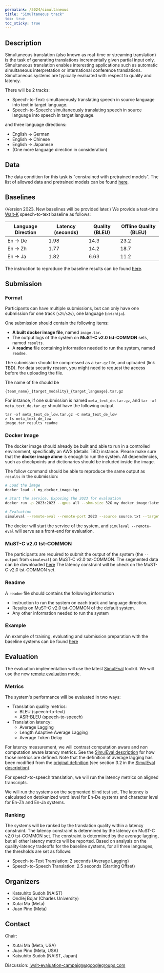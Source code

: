 ```yaml
---
permalink: /2024/simultaneous
title: "Simultaneous track"
toc: true
toc_sticky: true
---
```


<!--
Markdown notes: comments can be formed as in this example;
bulleted lines start with a - ;
if you want to have a line break either put a blank line in between the text or leave two spaces at the end of the line
-->

## Description

Simultaneous translation (also known as real-time or streaming translation) is the task of generating translations incrementally given partial input only.
Simultaneous translation enables interesting applications such as automatic simultaneous interpretation or international conference translations.
Simultaneous systems are typically evaluated with respect to quality and latency.

There will be 2 tracks:

- Speech-to-Text: simultaneously translating speech in source language into text in target language.
- Speech-to-Speech: simultaneously translating speech in source language into speech in target language.

and three language directions:

- English -> German
- English -> Chinese
- English -> Japanese
- (One more language direction in consideration)


## Data

The data condition for this task is "constrained with pretrained models". The list of allowed data and pretrained models can be found [here](https://iwslt.org/2024/offline#training-data-and-data-conditions).


## Baselines

(Version 2023. New baselines will be provided later.)
We provide a test-time [Wait-K](https://aclanthology.org/P19-1289/) speech-to-text baseline as follows:

| Language Direction | Latency (seconds) | Quality (BLEU) | Offline Quality (BLEU) |
| ------------------ | ----------------- | -------------- | ---------------------- |
| En -> De           | 1.98              | 14.3           | 23.2                   |
| En -> Zh           | 1.77              | 14.2           | 18.7                   |
| En -> Ja           | 1.82              | 6.63           | 11.2                   |

The instruction to reproduce the baseline results can be found [here](https://github.com/facebookresearch/fairseq/tree/iwslt2023/examples/simultaneous_translation).


## Submission

### Format

Participants can have multiple submissions,
but can only have one submission for one track (`s2t`/`s2s`), one language (`de`/`zh`/`ja`).

One submission should contain the following items:

- **A built docker image file**, named `image.tar`.
- The output logs of the system on **MuST-C v2.0 tst-COMMON** sets, named `results`.
- A **readme** file containing information needed to run the system, named `readme`.

The submission should be compressed as a `tar.gz` file,
and uploaded (link TBD). For data security reason, you might need to request the access before the uploading the file.

The name of file should be

```
{team_name}_{target_modality}_{target_language}.tar.gz
```

For instance, if one submission is named `meta_text_de.tar.gz`, and `tar -xf meta_text_de.tar.gz` should have the following output

```
tar -xf meta_text_de_low.tar.gz -C meta_text_de_low
> ls meta_text_de_low
image.tar results readme
```

### Docker Image

The docker image should already be built and able to run in a controlled environment, specifically an AWS (details TBD) instance. Please make sure that the **docker image alone** is enough to run the system. All dependencies, such as checkpoints and dictionaries should be included inside the image.

The follow command should be able to reproduce the same output as `results` in the submission:

```bash
# Load the image
docker load -i my_docker_image.tgz

# Start the service. Exposing the 2023 for evaluation
docker run -p 2023:2023 --gpus all --shm-size 32G my_docker_image:latest

# Evaluation
simuleval --remote-eval --remote-port 2023 --source source.txt --target target.txt
```

The docker will start the service of the system, and `simuleval --remote-eval` will serve as a front-end for evaluation.

### MuST-C v2.0 tst-COMMON

The participants are required to submit the output of the system (the `--output` from `simuleval`) on MuST-C v2.0 tst-COMMON.
The segmented data can be downloaded [here](https://dl.fbaipublicfiles.com/simultaneous_translation/iwslt2023/must-c_v2.0_tst-COMMON.tgz)
The latency constraint will be check on the MuST-C v2.0 tst-COMMON set.

### Readme

A `readme` file should contains the following information

- Instruction to run the system on each track and language direction.
- Results on MuST-C v2.0 tst-COMMON of the default system.
- Any other information needed to run the system

### Example

An example of training, evaluating and submission preparation with the baseline systems can be found [here](https://github.com/facebookresearch/fairseq/tree/iwslt2023/examples/simultaneous_translation)


## Evaluation

The evaluation implementation will use the latest [SimulEval](https://github.com/facebookresearch/SimulEval) toolkit.
We will use the new [remote evaluation](https://simuleval.readthedocs.io/en/latest/tutorials/remote_evaluation.html) mode.

### Metrics
The system's performance will be evaluated in two ways:

- Translation quality metrics:
  - BLEU (speech-to-text)
  - ASR-BLEU (speech-to-speech)
- Translation latency:
  - Average Lagging
  - Length Adaptive Average Lagging
  - Average Token Delay

For latency measurement, we will contrast computation aware and non computation aware latency metrics.
See the [SimulEval description](https://arxiv.org/abs/2007.16193) for how those metrics are defined.
Note that the definition of average lagging has been modified from the [original definition](https://www.aclweb.org/anthology/P19-1289/) (see section 3.2 in the [SimulEval description](https://arxiv.org/abs/2007.16193)).

For speech-to-speech translation, we will run the latency metrics on aligned transcripts.

We will run the systems on the segmented blind test set.
The latency is calculated on detokenized word level for En-De systems and character level for En-Zh and En-Ja systems.

### Ranking

The systems will be ranked by the translation quality within a latency constraint.
The latency constraint is determined by the latency on MuST-C v2.0 tst-COMMON set.
The constraint is determined by the average lagging,
but all other latency metrics will be reported.
Based on analysis on the quality-latency tradeoffs for the baseline systems,
for all three languages, the thresholds are set as follows:

- Speech-to-Text Translation: 2 seconds (Average Lagging)
- Speech-to-Speech Translation: 2.5 seconds (Starting Offset)

## Organizers

- Katsuhito Sudoh (NAIST)
- Ondřej Bojar (Charles University)
- Xutai Ma (Meta)
- Juan Pino (Meta)


## Contact

Chair:   
- Xutai Ma (Meta, USA)
- Juan Pino (Meta, USA)
- Katsuhito Sudoh (NAIST, Japan)

Discussion: <iwslt-evaluation-campaign@googlegroups.com>
